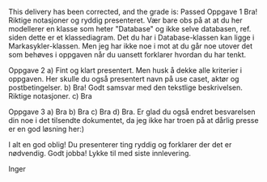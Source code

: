 This delivery has been corrected, and the grade is: Passed
Oppgave 1
Bra! Riktige notasjoner og ryddig presenteret. Vær bare obs på at at du her modellerer en klasse som heter "Database" og ikke selve databasen, ref. siden dette er et klassediagram. Det du har i Database-klassen kan ligge i Markasykler-klassen. Men jeg har ikke noe i mot at du går noe utover det som behøves i oppgaven når du uansett forklarer hvordan du har tenkt.

Oppgave 2
a) Fint og klart presentert. Men husk å dekke alle kriterier i oppgaven. Her skulle du også presentert navn på use caset, aktør og postbetingelser.
b) Bra! Godt samsvar med den tekstlige beskrivelsen. Riktige notasjoner.
c) Bra

Oppgave 3
a) Bra
b) Bra
c) Bra
d) Bra. Er glad du også endret besvarelsen din noe i det tilsendte dokumentet, da jeg ikke har troen på at dårlig presse er en god løsning her:)

I alt en god oblig! Du presenterer ting ryddig og forklarer der det er nødvendig. Godt jobba! Lykke til med siste innlevering.

Inger